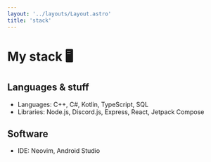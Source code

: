```yaml
---
layout: '../layouts/Layout.astro'
title: 'stack'
---
```


# My stack 🖥️

## Languages & stuff
- Languages: C++, C#, Kotlin, TypeScript, SQL
- Libraries: Node.js, Discord.js, Express, React, Jetpack Compose

## Software
- IDE: Neovim, Android Studio
